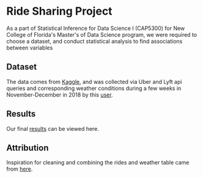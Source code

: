 # Ride Sharing Project

As a part of Statistical Inference for Data Science I (CAP5300) for New College of Florida's Master's of Data Science program, we were required to choose a dataset, and conduct statistical analysis to find associations between variables

## Dataset

The data comes from [Kaggle](https://www.kaggle.com/ravi72munde/uber-lyft-cab-prices), and was collected via Uber and Lyft api queries and corresponding weather conditions during a few weeks in November-December in 2018 by this [user](https://github.com/ravi72munde).

## Results

Our final [results](https://natewagner10.github.io/Ride-Sharing-Project/stats_project.html) can be viewed here.


## Attribution

Inspiration for cleaning and combining the rides and weather table came from [here](https://www.kaggle.com/tangyx233/uber-lyft-cab-prices).
